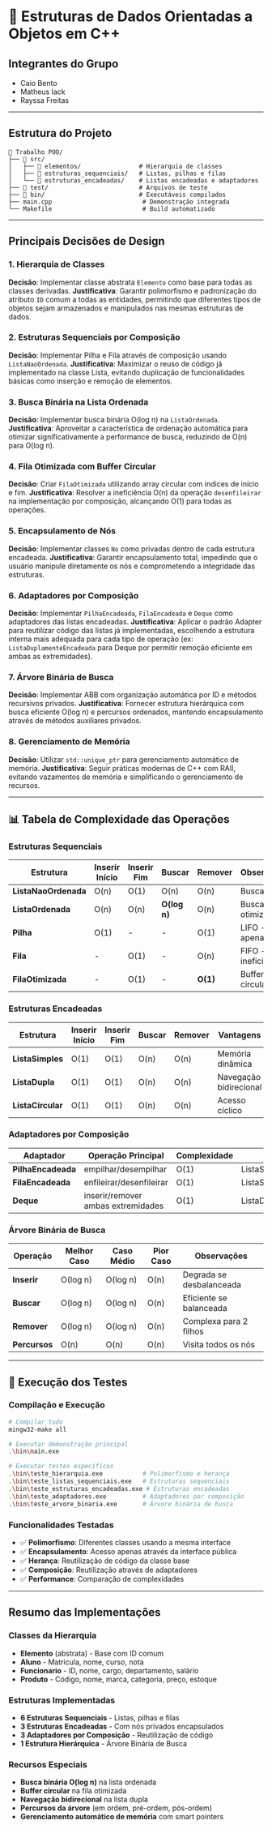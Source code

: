 # 🚀 Estruturas de Dados Orientadas a Objetos em C++

## Integrantes do Grupo
- Caio Bento 
- Matheus Iack
- Rayssa Freitas

---

## Estrutura do Projeto

```
📁 Trabalho POO/
├── 📁 src/
│   ├── 📁 elementos/                # Hierarquia de classes
│   ├── 📁 estruturas_sequenciais/   # Listas, pilhas e filas
│   └── 📁 estruturas_encadeadas/    # Listas encadeadas e adaptadores
├── 📁 test/                         # Arquivos de teste
├── 📁 bin/                          # Executáveis compilados
├── main.cpp                         # Demonstração integrada
└── Makefile                         # Build automatizado
```

---

## Principais Decisões de Design

### 1. **Hierarquia de Classes**
**Decisão**: Implementar classe abstrata `Elemento` como base para todas as classes derivadas.
**Justificativa**: Garantir polimorfismo e padronização do atributo `ID` comum a todas as entidades, permitindo que diferentes tipos de objetos sejam armazenados e manipulados nas mesmas estruturas de dados.

### 2. **Estruturas Sequenciais por Composição**
**Decisão**: Implementar Pilha e Fila através de composição usando `ListaNaoOrdenada`.
**Justificativa**: Maximizar o reuso de código já implementado na classe Lista, evitando duplicação de funcionalidades básicas como inserção e remoção de elementos.

### 3. **Busca Binária na Lista Ordenada**
**Decisão**: Implementar busca binária O(log n) na `ListaOrdenada`.
**Justificativa**: Aproveitar a característica de ordenação automática para otimizar significativamente a performance de busca, reduzindo de O(n) para O(log n).

### 4. **Fila Otimizada com Buffer Circular**
**Decisão**: Criar `FilaOtimizada` utilizando array circular com índices de início e fim.
**Justificativa**: Resolver a ineficiência O(n) da operação `desenfileirar` na implementação por composição, alcançando O(1) para todas as operações.

### 5. **Encapsulamento de Nós**
**Decisão**: Implementar classes `No` como privadas dentro de cada estrutura encadeada.
**Justificativa**: Garantir encapsulamento total, impedindo que o usuário manipule diretamente os nós e comprometendo a integridade das estruturas.

### 6. **Adaptadores por Composição**
**Decisão**: Implementar `PilhaEncadeada`, `FilaEncadeada` e `Deque` como adaptadores das listas encadeadas.
**Justificativa**: Aplicar o padrão Adapter para reutilizar código das listas já implementadas, escolhendo a estrutura interna mais adequada para cada tipo de operação (ex: `ListaDuplamenteEncadeada` para Deque por permitir remoção eficiente em ambas as extremidades).

### 7. **Árvore Binária de Busca**
**Decisão**: Implementar ABB com organização automática por ID e métodos recursivos privados.
**Justificativa**: Fornecer estrutura hierárquica com busca eficiente O(log n) e percursos ordenados, mantendo encapsulamento através de métodos auxiliares privados.

### 8. **Gerenciamento de Memória**
**Decisão**: Utilizar `std::unique_ptr` para gerenciamento automático de memória.
**Justificativa**: Seguir práticas modernas de C++ com RAII, evitando vazamentos de memória e simplificando o gerenciamento de recursos.

---

## 📊 Tabela de Complexidade das Operações

### Estruturas Sequenciais
| Estrutura | Inserir Início | Inserir Fim | Buscar | Remover | Observações |
|-----------|----------------|-------------|--------|---------|-------------|
| **ListaNaoOrdenada** | O(n) | O(1) | O(n) | O(n) | Busca linear |
| **ListaOrdenada** | O(n) | O(n) | **O(log n)** | O(n) | Busca binária otimizada |
| **Pilha** | O(1) | - | - | O(1) | LIFO - apenas topo |
| **Fila** | - | O(1) | - | O(n) | FIFO - ineficiente |
| **FilaOtimizada** | - | O(1) | - | **O(1)** | Buffer circular |

### Estruturas Encadeadas
| Estrutura | Inserir Início | Inserir Fim | Buscar | Remover | Vantagens |
|-----------|----------------|-------------|--------|---------|-----------|
| **ListaSimples** | O(1) | O(1) | O(n) | O(n) | Memória dinâmica |
| **ListaDupla** | O(1) | O(1) | O(n) | O(n) | Navegação bidirecional |
| **ListaCircular** | O(1) | O(1) | O(n) | O(n) | Acesso cíclico |

### Adaptadores por Composição
| Adaptador | Operação Principal | Complexidade | Estrutura Interna |
|-----------|-------------------|-------------|-------------------|
| **PilhaEncadeada** | empilhar/desempilhar | O(1) | ListaSimplesmenteEncadeada |
| **FilaEncadeada** | enfileirar/desenfileirar | O(1) | ListaSimplesmenteEncadeada |
| **Deque** | inserir/remover ambas extremidades | O(1) | ListaDuplamenteEncadeada |

### Árvore Binária de Busca
| Operação | Melhor Caso | Caso Médio | Pior Caso | Observações |
|----------|-------------|------------|-----------|-------------|
| **Inserir** | O(log n) | O(log n) | O(n) | Degrada se desbalanceada |
| **Buscar** | O(log n) | O(log n) | O(n) | Eficiente se balanceada |
| **Remover** | O(log n) | O(log n) | O(n) | Complexa para 2 filhos |
| **Percursos** | O(n) | O(n) | O(n) | Visita todos os nós |

---

## 🎯 Execução dos Testes

### Compilação e Execução
```bash
# Compilar tudo
mingw32-make all

# Executar demonstração principal
.\bin\main.exe

# Executar testes específicos
.\bin\teste_hierarquia.exe           # Polimorfismo e herança
.\bin\teste_listas_sequenciais.exe   # Estruturas sequenciais
.\bin\teste_estruturas_encadeadas.exe # Estruturas encadeadas
.\bin\teste_adaptadores.exe          # Adaptadores por composição
.\bin\teste_arvore_binaria.exe       # Árvore binária de busca
```

### Funcionalidades Testadas
- ✅ **Polimorfismo**: Diferentes classes usando a mesma interface
- ✅ **Encapsulamento**: Acesso apenas através da interface pública
- ✅ **Herança**: Reutilização de código da classe base
- ✅ **Composição**: Reutilização através de adaptadores
- ✅ **Performance**: Comparação de complexidades

---

## Resumo das Implementações

### Classes da Hierarquia
- **Elemento** (abstrata) - Base com ID comum
- **Aluno** - Matrícula, nome, curso, nota
- **Funcionario** - ID, nome, cargo, departamento, salário
- **Produto** - Código, nome, marca, categoria, preço, estoque

### Estruturas Implementadas
- **6 Estruturas Sequenciais** - Listas, pilhas e filas
- **3 Estruturas Encadeadas** - Com nós privados encapsulados
- **3 Adaptadores por Composição** - Reutilização de código
- **1 Estrutura Hierárquica** - Árvore Binária de Busca

### Recursos Especiais
- **Busca binária O(log n)** na lista ordenada
- **Buffer circular** na fila otimizada
- **Navegação bidirecional** na lista dupla
- **Percursos da árvore** (em ordem, pré-ordem, pós-ordem)
- **Gerenciamento automático de memória** com smart pointers
